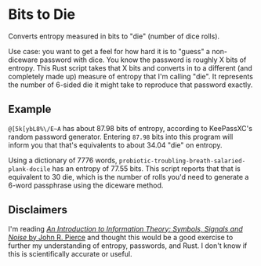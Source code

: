 # Bits to Die

Converts entropy measured in bits to "die" (number of dice rolls). 

Use case: you want to get a feel for how hard it is to "guess" a non-diceware password with dice. You know the password is roughly X bits of entropy. This Rust script takes that X bits and converts in to a different (and completely made up) measure of entropy that I'm calling "die". It represents the number of 6-sided die it might take to reproduce that password exactly. 

## Example

`@[5k[ybL8%\/E~A` has about 87.98 bits of entropy, according to KeePassXC's random password generator. Entering `87.98` bits into this program will inform you that that's equivalents to about 34.04 "die" on entropy.

Using a dictionary of 7776 words, `probiotic-troubling-breath-salaried-plank-docile` has an entropy of 77.55 bits. This script reports that that is equivalent to 30 die, which is the number of rolls you'd need to generate a 6-word passphrase using the diceware method.

## Disclaimers

I'm reading [_An Introduction to Information Theory: Symbols, Signals and Noise_ by John R. Pierce](https://www.amazon.com/Introduction-Information-Theory-Symbols-Mathematics/dp/0486240614) and thought this would be a good exercise to further my understanding of entropy, passwords, and Rust. I don't know if this is scientifically accurate or useful.


